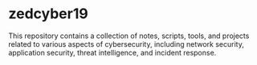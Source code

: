 # zedcyber19
This repository contains a collection of notes, scripts, tools, and projects related to various aspects of cybersecurity, including network security, application security, threat intelligence, and incident response.
